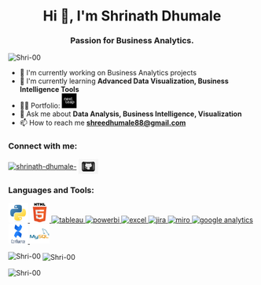 <h1 align="center">Hi 👋, I'm Shrinath Dhumale</h1>
<h3 align="center">Passion for Business Analytics.</h3>

<p align="left"> <img src="https://komarev.com/ghpvc/?username=Shri-00&label=Profile%20views&color=0e75b6&style=flat" alt="Shri-00" /> </p>

- 🔭 I'm currently working on Business Analytics projects
- 🌱 I'm currently learning **Advanced Data Visualization, Business Intelligence Tools**
- 👨‍💻 Portfolio: <a href="https://nextleap.app/portfolio/shrinath-dhumale-0fbe" target="_blank"><img src="download (11).png" alt="Nextleap Portfolio" height="30"/></a>
- 💬 Ask me about **Data Analysis, Business Intelligence, Visualization**
- 📫 How to reach me **shreedhumale88@gmail.com**

<h3 align="left">Connect with me:</h3>
<p align="left">
<a href="https://linkedin.com/in/shrinath-dhumale-" target="blank"><img align="center" src="https://raw.githubusercontent.com/rahuldkjain/github-profile-readme-generator/master/src/images/icons/Social/linked-in-alt.svg" alt="shrinath-dhumale-" height="30" width="40" /></a>
<a href="https://github.com/Shri-00" target="blank"><img align="center" src="Git.jpeg" alt="Shri-00" height="30" width="40" /></a>
</p>

<h3 align="left">Languages and Tools:</h3>
<p align="left">
<a href="https://www.python.org" target="_blank" rel="noreferrer"> <img src="https://raw.githubusercontent.com/devicons/devicon/master/icons/python/python-original.svg" alt="python" width="40" height="40"/> </a>
<a href="https://www.w3.org/html/" target="_blank" rel="noreferrer"> <img src="https://raw.githubusercontent.com/devicons/devicon/master/icons/html5/html5-original-wordmark.svg" alt="html5" width="40" height="40"/> </a>
<a href="https://www.tableau.com/" target="_blank" rel="noreferrer"> <img src="https://cdn.worldvectorlogo.com/logos/tableau-software.svg" alt="tableau" width="40" height="40"/> </a>
<a href="https://powerbi.microsoft.com/" target="_blank" rel="noreferrer"> <img src="https://upload.wikimedia.org/wikipedia/commons/c/cf/New_Power_BI_Logo.svg" alt="powerbi" width="40" height="40"/> </a>
<a href="https://www.microsoft.com/en-us/microsoft-365/excel" target="_blank" rel="noreferrer"> <img src="https://upload.wikimedia.org/wikipedia/commons/3/34/Microsoft_Office_Excel_%282019%E2%80%93present%29.svg" alt="excel" width="40" height="40"/> </a>
<a href="https://www.atlassian.com/software/jira" target="_blank" rel="noreferrer"> <img src="https://www.vectorlogo.zone/logos/atlassian_jira/atlassian_jira-icon.svg" alt="jira" width="40" height="40"/> </a>
<a href="https://miro.com/" target="_blank" rel="noreferrer"> <img src="https://cdn.worldvectorlogo.com/logos/miro-2.svg" alt="miro" width="40" height="40"/> </a>
<a href="https://analytics.google.com/" target="_blank" rel="noreferrer"> <img src="https://www.vectorlogo.zone/logos/google_analytics/google_analytics-icon.svg" alt="google analytics" width="40" height="40"/> </a>
<a href="https://www.atlassian.com/software/confluence" target="_blank" rel="noreferrer"> <img src="images (1).png" alt="confluence" width="40" height="40"/> </a>
<a href="https://www.mysql.com/" target="_blank" rel="noreferrer"> <img src="https://raw.githubusercontent.com/devicons/devicon/master/icons/mysql/mysql-original-wordmark.svg" alt="mysql" width="40" height="40"/> </a>
</p>

<p><img align="left" src="https://github-readme-stats.vercel.app/api/top-langs?username=Shri-00&show_icons=true&locale=en&layout=compact" alt="Shri-00" /></p>

<p>&nbsp;<img align="center" src="https://github-readme-stats.vercel.app/api?username=Shri-00&show_icons=true&locale=en" alt="Shri-00" /></p>

<p><img align="center" src="https://github-readme-streak-stats.herokuapp.com/?user=Shri-00&" alt="Shri-00" /></p>
